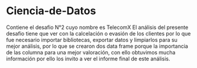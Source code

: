 # Ciencia-de-Datos
Contiene el desafio N°2 cuyo nombre es TelecomX 
El análisis del presente desafio tiene que ver con la calcelación o evasión de los clientes por lo que fue necesario importar bibliotecas, exportar datos y limpiarlos para su mejor análisis, por lo que se crearon dos data frame porque la importancia de las columna para una mejor valoración, con ello obtuvimos mucha información por ello los invito a ver el informe final de este análisis.
